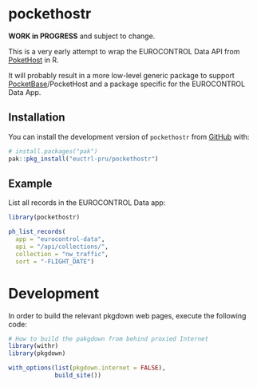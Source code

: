
<!-- README.md is generated from README.Rmd. Please edit that file -->

# pockethostr

<!-- badges: start -->
<!-- badges: end -->

**WORK in PROGRESS** and subject to change.

This is a very early attempt to wrap the EUROCONTROL Data API from
[PoketHost](https://pockethost.io/ "PocketHost - Amazingly Simple PocketBase Hosting")
in R.

It will probably result in a more low-level generic package to support
[PocketBase](https://pocketbase.io/ "PocketBase - Open Source backend for your next SaaS and Mobile app in 1 file")/PocketHost
and a package specific for the EUROCONTROL Data App.

## Installation

You can install the development version of `pockethostr` from
[GitHub](https://github.com/) with:

``` r
# install.packages("pak")
pak::pkg_install("euctrl-pru/pockethostr")
```

## Example

List all records in the EUROCONTROL Data app:

``` r
library(pockethostr)

ph_list_records(
  app = "eurocontrol-data",
  api = "/api/collections/",
  collection = "nw_traffic",
  sort = "-FLIGHT_DATE")
```

# Development

In order to build the relevant pkgdown web pages, execute the following
code:

``` r
# How to build the pakgdown from behind proxied Internet
library(withr)
library(pkgdown)

with_options(list(pkgdown.internet = FALSE),
             build_site())
```
